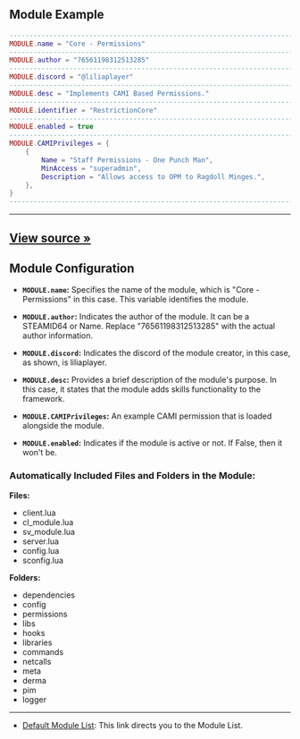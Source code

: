 ## Module Example

```lua
--------------------------------------------------------------------------------------------------------------------------
MODULE.name = "Core - Permissions"
--------------------------------------------------------------------------------------------------------------------------
MODULE.author = "76561198312513285"
--------------------------------------------------------------------------------------------------------------------------
MODULE.discord = "@liliaplayer"
--------------------------------------------------------------------------------------------------------------------------
MODULE.desc = "Implements CAMI Based Permissions."
--------------------------------------------------------------------------------------------------------------------------
MODULE.identifier = "RestrictionCore"
--------------------------------------------------------------------------------------------------------------------------
MODULE.enabled = true
--------------------------------------------------------------------------------------------------------------------------
MODULE.CAMIPrivileges = {
    {
        Name = "Staff Permissions - One Punch Man",
        MinAccess = "superadmin",
        Description = "Allows access to OPM to Ragdoll Minges.",
    },
}
--------------------------------------------------------------------------------------------------------------------------
```

---

## [View source »](https://github.com/Lilia-Framework/Lilia/blob/main/lilia/modules/core/permissions/module.lua)

## Module Configuration

- **`MODULE.name`:** Specifies the name of the module, which is "Core - Permissions" in this case. This variable identifies the module.

- **`MODULE.author`:** Indicates the author of the module. It can be a STEAMID64 or Name. Replace "76561198312513285" with the actual author information.

- **`MODULE.discord`:** Indicates the discord of the module creator, in this case, as shown, is liliaplayer.

- **`MODULE.desc`:** Provides a brief description of the module's purpose. In this case, it states that the module adds skills functionality to the framework.

- **`MODULE.CAMIPrivileges`:** An example CAMI permission that is loaded alongside the module.

- **`MODULE.enabled`:** Indicates if the module is active or not. If False, then it won't be.

### Automatically Included Files and Folders in the Module:

**Files:**

- client.lua
- cl_module.lua
- sv_module.lua
- server.lua
- config.lua
- sconfig.lua

**Folders:**

- dependencies
- config
- permissions
- libs
- hooks
- libraries
- commands
- netcalls
- meta
- derma
- pim
- logger

---

- [Default Module List](https://github.com/Lilia-Framework/Lilia/wiki/Module-List): This link directs you to the Module List.
